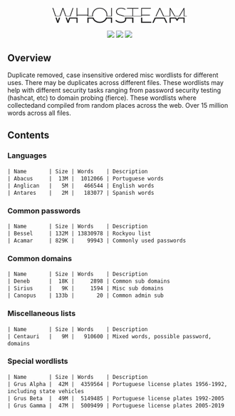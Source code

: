 <p align="center"><img width=60% src="https://github.com/whois-team/brand/blob/master/png/whoisteam_black.png"></p>
<p align="center"><a href="https://github.com/whois-team/wordlists/wordlists"><img src="https://img.shields.io/badge/wordlists-13-orange.svg"></a>  <a href="https://github.com/whois-team/wordlists/"><img src="https://img.shields.io/github/repo-size/whois-team/wordlists.svg?style=flat"></a>  <a href="https://unlicense.org/"><img src="https://img.shields.io/github/license/whois-team/wordlists.svg?style=flat"></a></p>



## Overview

Duplicate removed, case insensitive ordered misc wordlists for different uses. There may be duplicates across different files.
These wordlists may help with different security tasks ranging from password security testing (hashcat, etc) to domain probing (fierce).
These wordlists where collectedand compiled from random places across the web. Over 15 million words across all files.

## Contents

### Languages

```
| Name       | Size | Words    | Description        
| Abacus     |  13M |  1012066 | Portuguese words   
| Anglican   |   5M |   466544 | English words      
| Antares    |   2M |   183077 | Spanish words      
```

### Common passwords

```
| Name       | Size | Words    | Description        
| Bessel     | 132M | 13830978 | Rockyou list
| Acamar     | 829K |    99943 | Commonly used passwords
```

### Common domains

```
| Name       | Size | Words    | Description        
| Deneb      |  18K |     2898 | Common sub domains 
| Sirius     |   9K |     1594 | Misc sub domains   
| Canopus    | 133b |       20 | Common admin sub   
```

### Miscellaneous lists

```
| Name       | Size | Words    | Description  
| Centauri   |   9M |   910600 | Mixed words, possible password, domains
```

### Special wordlists

```
| Name       | Size | Words    | Description
| Grus Alpha |  42M |  4359564 | Portuguese license plates 1956-1992, including state vehicles
| Grus Beta  |  49M |  5149485 | Portuguese license plates 1992-2005
| Grus Gamma |  47M |  5009499 | Portuguese license plates 2005-2019
```

